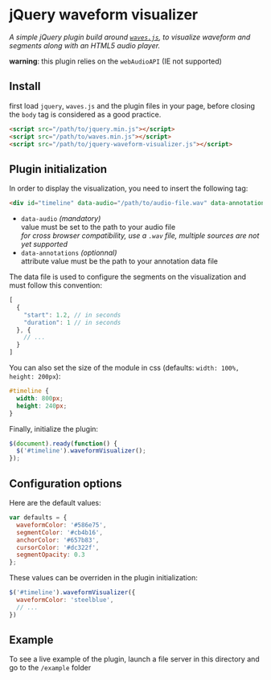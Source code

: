 jQuery waveform visualizer
===================================================

_A simple jQuery plugin build around [`waves.js`](https://github.com/Ircam-RnD/waves), to visualize waveform and segments along with an HTML5 audio player._

__warning__: this plugin relies on the `webAudioAPI` (IE not supported)

## Install

first load `jquery`, `waves.js` and the plugin files in your page, before closing the `body` tag is considered as a good practice.

```html
<script src="/path/to/jquery.min.js"></script>
<script src="/path/to/waves.min.js"></script>
<script src="/path/to/jquery-waveform-visualizer.js"></script>
```

## Plugin initialization

In order to display the visualization, you need to insert the following tag:

```html
<div id="timeline" data-audio="/path/to/audio-file.wav" data-annotations="/path/to/annotations-file.json"></div>
``` 

- `data-audio` _(mandatory)_  
  value must be set to the path to your audio file  
  _for cross browser compatibility, use a `.wav` file, multiple sources are not yet supported_
- `data-annotations` _(optionnal)_  
  attribute value must be the path to your annotation data file

The data file is used to configure the segments on the visualization and must follow this convention:

```javascript
[
  {
    "start": 1.2, // in seconds
    "duration": 1 // in seconds
  }, {
    // ...
  }
]
```

You can also set the size of the module in css (defaults: `width: 100%, height: 200px`):

```css
#timeline {
  width: 800px;
  height: 240px;
}
```

Finally, initialize the plugin:

```javascript
$(document).ready(function() {
  $('#timeline').waveformVisualizer();
});
```

## Configuration options

Here are the default values:

```javascript
var defaults = {
  waveformColor: '#586e75',
  segmentColor: '#cb4b16',
  anchorColor: '#657b83',
  cursorColor: '#dc322f',
  segmentOpacity: 0.3
};
```

These values can be overriden in the plugin initialization:

```javascript
$('#timeline').waveformVisualizer({
  waveformColor: 'steelblue',
  // ...
})
```

## Example

To see a live example of the plugin, launch a file server in this directory and go to the `/example` folder


